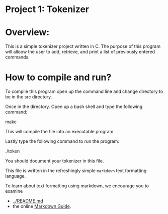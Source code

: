 Project 1: Tokenizer
====================
# Overview:
This is a simple tokenizer project written in C.
The purpose of this program will alloow the user to add, retrieve, and
print a list of previously entered commands.

# How to compile and run?
To compile this program open up the command line and change directory to be in the
src directory.

Once in the directory. Open up a bash shell and type the following command:

make

This will compile the file into an executable program.

Lastly type the following command to run the program:

./token


You should document your tokenizer in this file.

This file is written in the refreshingly simple `markdown` text
formatting language.

To learn about text formatting using markdown, we encourage you to examine 
 - [../README.md](../README.md)
 - the online [Markdown Guide](https://www.markdownguide.org/).
